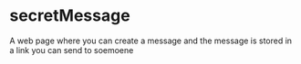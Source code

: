 # secretMessage

A web page where you can create a message and the message is stored in a link you can send to soemoene 
